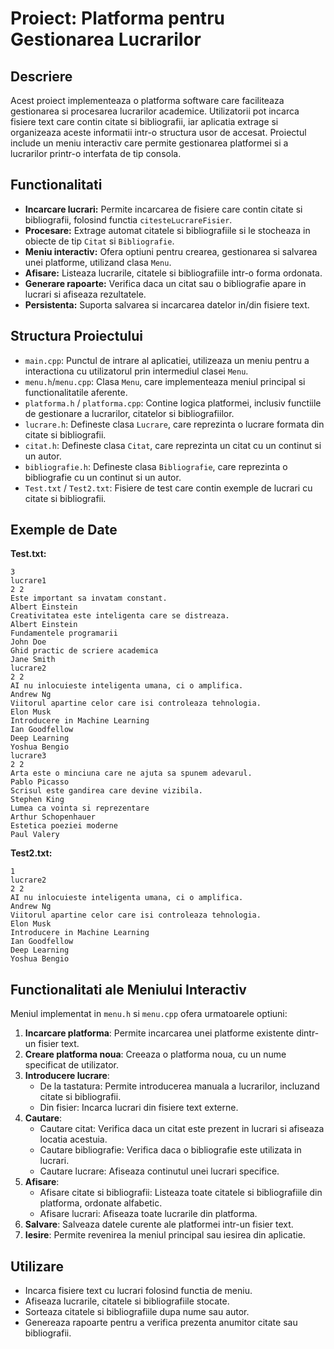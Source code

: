 # Proiect: Platforma pentru Gestionarea Lucrarilor

## Descriere
Acest proiect implementeaza o platforma software care faciliteaza gestionarea si procesarea lucrarilor academice. Utilizatorii pot incarca fisiere text care contin citate si bibliografii, iar aplicatia extrage si organizeaza aceste informatii intr-o structura usor de accesat. Proiectul include un meniu interactiv care permite gestionarea platformei si a lucrarilor printr-o interfata de tip consola.

## Functionalitati
- **Incarcare lucrari:** Permite incarcarea de fisiere care contin citate si bibliografii, folosind functia `citesteLucrareFisier`.
- **Procesare:** Extrage automat citatele si bibliografiile si le stocheaza in obiecte de tip `Citat` si `Bibliografie`.
- **Meniu interactiv:** Ofera optiuni pentru crearea, gestionarea si salvarea unei platforme, utilizand clasa `Menu`.
- **Afisare:** Listeaza lucrarile, citatele si bibliografiile intr-o forma ordonata.
- **Generare rapoarte:** Verifica daca un citat sau o bibliografie apare in lucrari si afiseaza rezultatele.
- **Persistenta:** Suporta salvarea si incarcarea datelor in/din fisiere text.

## Structura Proiectului
- `main.cpp`: Punctul de intrare al aplicatiei, utilizeaza un meniu pentru a interactiona cu utilizatorul prin intermediul clasei `Menu`.
- `menu.h`/`menu.cpp`: Clasa `Menu`, care implementeaza meniul principal si functionalitatile aferente.
- `platforma.h` / `platforma.cpp`: Contine logica platformei, inclusiv functiile de gestionare a lucrarilor, citatelor si bibliografiilor.
- `lucrare.h`: Defineste clasa `Lucrare`, care reprezinta o lucrare formata din citate si bibliografii.
- `citat.h`: Defineste clasa `Citat`, care reprezinta un citat cu un continut si un autor.
- `bibliografie.h`: Defineste clasa `Bibliografie`, care reprezinta o bibliografie cu un continut si un autor.
- `Test.txt` / `Test2.txt`: Fisiere de test care contin exemple de lucrari cu citate si bibliografii.

## Exemple de Date
**Test.txt:**
```
3
lucrare1
2 2
Este important sa invatam constant.
Albert Einstein
Creativitatea este inteligenta care se distreaza.
Albert Einstein
Fundamentele programarii
John Doe
Ghid practic de scriere academica
Jane Smith
lucrare2
2 2
AI nu inlocuieste inteligenta umana, ci o amplifica.
Andrew Ng
Viitorul apartine celor care isi controleaza tehnologia.
Elon Musk
Introducere in Machine Learning
Ian Goodfellow
Deep Learning
Yoshua Bengio
lucrare3
2 2
Arta este o minciuna care ne ajuta sa spunem adevarul.
Pablo Picasso
Scrisul este gandirea care devine vizibila.
Stephen King
Lumea ca vointa si reprezentare
Arthur Schopenhauer
Estetica poeziei moderne
Paul Valery
```

**Test2.txt:**
```
1
lucrare2
2 2
AI nu inlocuieste inteligenta umana, ci o amplifica.
Andrew Ng
Viitorul apartine celor care isi controleaza tehnologia.
Elon Musk
Introducere in Machine Learning
Ian Goodfellow
Deep Learning
Yoshua Bengio
```

## Functionalitati ale Meniului Interactiv
Meniul implementat in `menu.h` si `menu.cpp` ofera urmatoarele optiuni:
1. **Incarcare platforma**: Permite incarcarea unei platforme existente dintr-un fisier text.
2. **Creare platforma noua**: Creeaza o platforma noua, cu un nume specificat de utilizator.
3. **Introducere lucrare**:
   - De la tastatura: Permite introducerea manuala a lucrarilor, incluzand citate si bibliografii.
   - Din fisier: Incarca lucrari din fisiere text externe.
4. **Cautare**:
   - Cautare citat: Verifica daca un citat este prezent in lucrari si afiseaza locatia acestuia.
   - Cautare bibliografie: Verifica daca o bibliografie este utilizata in lucrari.
   - Cautare lucrare: Afiseaza continutul unei lucrari specifice.
5. **Afisare**:
   - Afisare citate si bibliografii: Listeaza toate citatele si bibliografiile din platforma, ordonate alfabetic.
   - Afisare lucrari: Afiseaza toate lucrarile din platforma.
6. **Salvare**: Salveaza datele curente ale platformei intr-un fisier text.
7. **Iesire**: Permite revenirea la meniul principal sau iesirea din aplicatie.


## Utilizare
- Incarca fisiere text cu lucrari folosind functia de meniu.
- Afiseaza lucrarile, citatele si bibliografiile stocate.
- Sorteaza citatele si bibliografiile dupa nume sau autor.
- Genereaza rapoarte pentru a verifica prezenta anumitor citate sau bibliografii.


